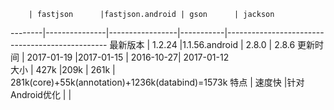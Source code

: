         | fastjson      |fastjson.android | gson      | jackson
--------|---------------|-----------------|-----------|------------------------------------------------
最新版本 | 1.2.24         |1.1.56.android   | 2.8.0    | 2.8.6
更新时间 | 2017-01-19     |2017-01-15      | 2016-10-27| 2017-01-12      
大小     | 427k          |209k             | 261k     | 281k(core)+55k(annotation)+1236k(databind)=1573k
特点    | 速度快          |针对Android优化   |          |